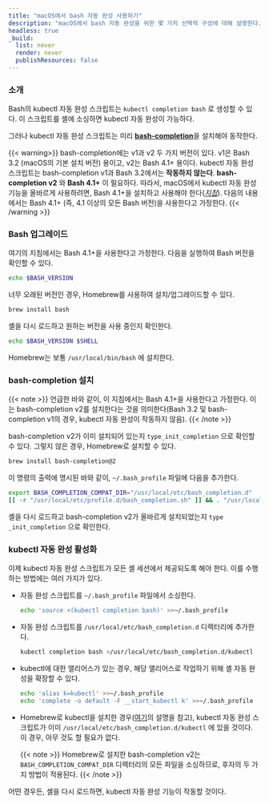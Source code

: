 ```yaml
---
title: "macOS에서 bash 자동 완성 사용하기"
description: "macOS에서 bash 자동 완성을 위한 몇 가지 선택적 구성에 대해 설명한다."
headless: true
_build:
  list: never
  render: never
  publishResources: false
---
```


### 소개

Bash의 kubectl 자동 완성 스크립트는 `kubectl completion bash` 로 생성할 수 있다.
이 스크립트를 셸에 소싱하면 kubectl 자동 완성이 가능하다.

그러나 kubectl 자동 완성 스크립트는 미리
[**bash-completion**](https://github.com/scop/bash-completion)을 설치해야 동작한다.

{{< warning>}}
bash-completion에는 v1과 v2 두 가지 버전이 있다. v1은 Bash 3.2
(macOS의 기본 설치 버전) 용이고, v2는 Bash 4.1+ 용이다.
kubectl 자동 완성 스크립트는 bash-completion v1과 Bash 3.2에서는 **작동하지 않는다**.
**bash-completion v2** 와 **Bash 4.1+** 이 필요하다. 따라서, macOS에서 kubectl 자동 완성 기능을
올바르게 사용하려면, Bash 4.1+을 설치하고 사용해야 한다([*지침*](https://itnext.io/upgrading-bash-on-macos-7138bd1066ba)).
다음의 내용에서는 Bash 4.1+ (즉, 4.1 이상의 모든 Bash 버전)을 사용한다고 가정한다.
{{< /warning >}}

### Bash 업그레이드

여기의 지침에서는 Bash 4.1+을 사용한다고 가정한다. 다음을 실행하여 Bash 버전을 확인할 수 있다.

```bash
echo $BASH_VERSION
```

너무 오래된 버전인 경우, Homebrew를 사용하여 설치/업그레이드할 수 있다.

```bash
brew install bash
```

셸을 다시 로드하고 원하는 버전을 사용 중인지 확인한다.

```bash
echo $BASH_VERSION $SHELL
```

Homebrew는 보통 `/usr/local/bin/bash` 에 설치한다.

### bash-completion 설치

{{< note >}}
언급한 바와 같이, 이 지침에서는 Bash 4.1+을 사용한다고 가정한다. 
이는 bash-completion v2를 설치한다는 것을 의미한다(Bash 3.2 및 bash-completion v1의 경우,
kubectl 자동 완성이 작동하지 않음).
{{< /note >}}

bash-completion v2가 이미 설치되어 있는지 `type_init_completion` 으로 확인할 수 있다.
그렇지 않은 경우, Homebrew로 설치할 수 있다.

```bash
brew install bash-completion@2
```

이 명령의 출력에 명시된 바와 같이, `~/.bash_profile` 파일에 다음을 추가한다.

```bash
export BASH_COMPLETION_COMPAT_DIR="/usr/local/etc/bash_completion.d"
[[ -r "/usr/local/etc/profile.d/bash_completion.sh" ]] && . "/usr/local/etc/profile.d/bash_completion.sh"
```

셸을 다시 로드하고 bash-completion v2가 올바르게 설치되었는지 `type _init_completion` 으로 확인한다.

### kubectl 자동 완성 활성화

이제 kubectl 자동 완성 스크립트가 모든 셸 세션에서
제공되도록 해야 한다. 이를 수행하는 방법에는 여러 가지가 있다.

- 자동 완성 스크립트를 `~/.bash_profile` 파일에서 소싱한다.

    ```bash
    echo 'source <(kubectl completion bash)' >>~/.bash_profile
    ```

- 자동 완성 스크립트를 `/usr/local/etc/bash_completion.d` 디렉터리에 추가한다.

    ```bash
    kubectl completion bash >/usr/local/etc/bash_completion.d/kubectl
    ```

- kubectl에 대한 앨리어스가 있는 경우, 해당 앨리어스로 작업하기 위해 셸 자동 완성을 확장할 수 있다.

    ```bash
    echo 'alias k=kubectl' >>~/.bash_profile
    echo 'complete -o default -F __start_kubectl k' >>~/.bash_profile
    ```

- Homebrew로 kubectl을 설치한 경우([여기](/ko/docs/tasks/tools/install-kubectl-macos/#install-with-homebrew-on-macos)의 설명을 참고),
  kubectl 자동 완성 스크립트가 이미 `/usr/local/etc/bash_completion.d/kubectl` 에 있을 것이다.
  이 경우, 아무 것도 할 필요가 없다.

  {{< note >}}
  Homebrew로 설치한 bash-completion v2는 `BASH_COMPLETION_COMPAT_DIR` 디렉터리의
  모든 파일을 소싱하므로, 후자의 두 가지 방법이 적용된다.
  {{< /note >}}

어떤 경우든, 셸을 다시 로드하면, kubectl 자동 완성 기능이 작동할 것이다.